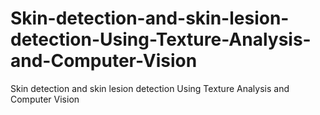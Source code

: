 # Skin-detection-and-skin-lesion-detection-Using-Texture-Analysis-and-Computer-Vision
Skin detection and skin lesion detection Using Texture Analysis and Computer Vision
